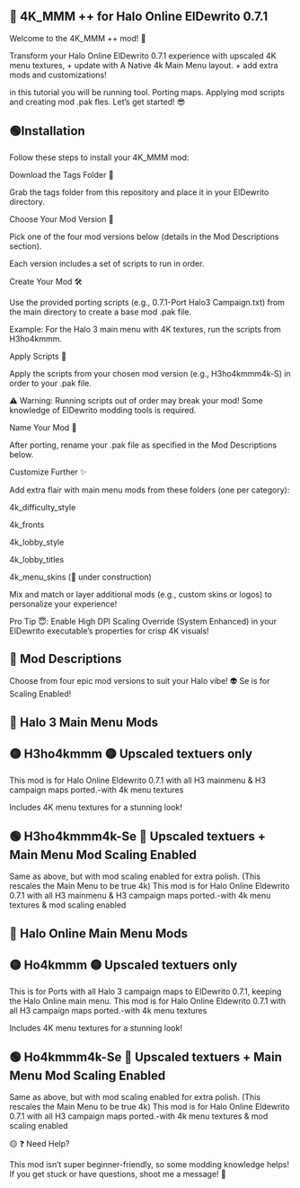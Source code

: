 ## 🔵 4K_MMM ++ for Halo Online ElDewrito 0.7.1

Welcome to the 4K_MMM ++ mod! 🚀 

Transform your Halo Online ElDewrito 0.7.1 experience with upscaled 4K menu textures, + update with A Native 4k Main Menu layout. + add extra mods and customizations!

in this tutorial you will be running tool. Porting maps. Applying mod scripts and creating mod .pak fles. 
Let’s get started! 😎

##  🟢Installation

Follow these steps to install your 4K_MMM mod:

Download the Tags Folder 📂

Grab the tags folder from this repository and place it in your ElDewrito directory.

Choose Your Mod Version 🎯

Pick one of the four mod versions below (details in the Mod Descriptions section).

Each version includes a set of scripts to run in order.

Create Your Mod 🛠️

Use the provided porting scripts (e.g., 0.7.1-Port Halo3 Campaign.txt) from the main directory to create a base mod .pak file.

Example: For the Halo 3 main menu with 4K textures, run the scripts from H3ho4kmmm.

Apply Scripts 🔧

Apply the scripts from your chosen mod version (e.g., H3ho4kmmm4k-S) in order to your .pak file.

⚠️ Warning: Running scripts out of order may break your mod! Some knowledge of ElDewrito modding tools is required.

Name Your Mod 📛

After porting, rename your .pak file as specified in the Mod Descriptions below.

Customize Further ✨

Add extra flair with main menu mods from these folders (one per category):

4k_difficulty_style

4k_fronts

4k_lobby_style

4k_lobby_titles

4k_menu_skins (🚧 under construction)

Mix and match or layer additional mods (e.g., custom skins or logos) to personalize your experience!

Pro Tip 😇: Enable High DPI Scaling Override (System Enhanced) in your ElDewrito executable’s properties for crisp 4K visuals!


## 🔵 Mod Descriptions

Choose from four epic mod versions to suit your Halo vibe! 👽 Se is for Scaling Enabled!

## 🔵 Halo 3 Main Menu Mods

## 🟡 H3ho4kmmm 🟡 Upscaled textuers only

This mod is for Halo Online Eldewrito 0.7.1 with all H3 mainmenu & H3 campaign maps ported.-with 4k menu textures

Includes 4K menu textures for a stunning look!

## 🟢 H3ho4kmmm4k-Se 🚀 Upscaled textuers +  Main Menu Mod Scaling Enabled

Same as above, but with mod scaling enabled for extra polish. (This rescales the Main Menu to be true 4k)
This mod is for Halo Online Eldewrito 0.7.1 with all H3 mainmenu & H3 campaign maps ported.-with 4k menu textures & mod scaling enabled


## 🔵 Halo Online Main Menu Mods

## 🟡 Ho4kmmm 🟡 Upscaled textuers only

This is for Ports with all Halo 3 campaign maps to ElDewrito 0.7.1, keeping the Halo Online main menu.
This mod is for Halo Online Eldewrito 0.7.1 with all H3 campaign maps ported.-with 4k menu textures

Includes 4K menu textures for a stunning look!

## 🟢 Ho4kmmm4k-Se 🚀 Upscaled textuers +  Main Menu Mod Scaling Enabled

Same as above, but with mod scaling enabled for extra polish. (This rescales the Main Menu to be true 4k)
This mod is for Halo Online Eldewrito 0.7.1 with all H3 campaign maps ported.-with 4k menu textures & mod scaling enabled

🟡 ❓ Need Help?

This mod isn’t super beginner-friendly, so some modding knowledge helps! If you get stuck or have questions, shoot me a message! 📩
